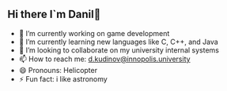 ## Hi there I`m Danil👋


- 🔭 I’m currently working on game development
- 🌱 I’m currently learning new languages like C, C++, and Java
- 👯 I’m looking to collaborate on my university internal systems
- 📫 How to reach me: d.kudinov@innopolis.university
- 😄 Pronouns: Helicopter
- ⚡ Fun fact: i like astronomy
